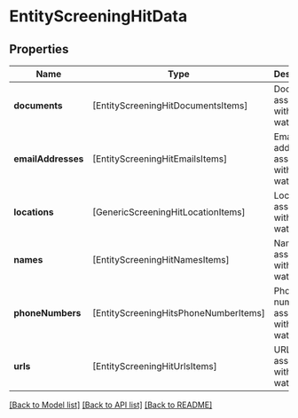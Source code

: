 # EntityScreeningHitData

## Properties
Name | Type | Description | Notes
------------ | ------------- | ------------- | -------------
**documents** | [EntityScreeningHitDocumentsItems] | Documents associated with the watchlist hit | [optional] 
**emailAddresses** | [EntityScreeningHitEmailsItems] | Email addresses associated with the watchlist hit | [optional] 
**locations** | [GenericScreeningHitLocationItems] | Locations associated with the watchlist hit | [optional] 
**names** | [EntityScreeningHitNamesItems] | Names associated with the watchlist hit | [optional] 
**phoneNumbers** | [EntityScreeningHitsPhoneNumberItems] | Phone numbers associated with the watchlist hit | [optional] 
**urls** | [EntityScreeningHitUrlsItems] | URLs associated with the watchlist hit | [optional] 

[[Back to Model list]](../README.md#documentation-for-models) [[Back to API list]](../README.md#documentation-for-api-endpoints) [[Back to README]](../README.md)


